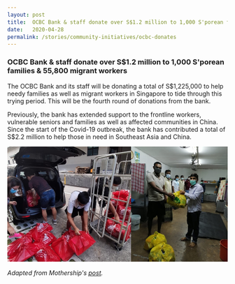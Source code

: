 ```yaml
---
layout: post
title:  OCBC Bank & staff donate over S$1.2 million to 1,000 S'porean families & 55,800 migrant workers
date:   2020-04-28
permalink: /stories/community-initiatives/ocbc-donates
---
```


### OCBC Bank & staff donate over S$1.2 million to 1,000 S'porean families & 55,800 migrant workers

The OCBC Bank and its staff will be donating a total of S$1,225,000 to help needy families as well as migrant workers in Singapore to tide through this trying period. This will be the fourth round of donations from the bank.

Previously, the bank has extended support to the frontline workers, vulnerable seniors and families as well as affected communities in China. Since the start of the Covid-19 outbreak, the bank has contributed a total of S$2.2 million to help those in need in Southeast Asia and China.

![ocbc-donates](/images/stories/ocbc-donate-covid-19.jpg/)

_Adapted from Mothership's [post](https://mothership.sg/2020/04/ocbc-donation-covid-19/)._
